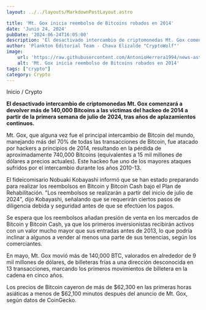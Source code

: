 ```yaml
---
layout: ../../layouts/MarkdownPostLayout.astro

title: 'Mt. Gox inicia reembolso de Bitcoins robados en 2014'
date: 'Junio 24, 2024'
pubDate: '2024-06-24T16:05:00'
description: 'El desactivado intercambio de criptomonedas Mt. Gox comenzará a devolver más de 140,000 Bitcoins a las víctimas del hackeo de 2014.'
author: 'Plankton Editorial Team - Chava Elizalde "CryptoWolf"'
image:
    url: 'https://raw.githubusercontent.com/AntonioHerrera1994/news-astro/master/src/assets/crypto/crypto192.webp'
    alt: 'Mt. Gox inicia reembolso de Bitcoins robados en 2014'
tags: ["crypto"]
category: Crypto
---
```



<span><a href="/" style="text-decoration:none;color:#0F1416">Inicio</a> / <a href="/crypto" style="text-decoration:none;color:#0F1416">Crypto</a></span>

<p style="font-weight: bold;">El desactivado intercambio de criptomonedas Mt. Gox comenzará a devolver más de 140,000 Bitcoins a las víctimas del hackeo de 2014 a partir de la primera semana de julio de 2024, tras años de aplazamientos continuos.</p>

Mt. Gox, que alguna vez fue el principal intercambio de Bitcoin del mundo, manejando más del 70% de todas las transacciones de Bitcoin, fue atacado por hackers a principios de 2014, resultando en la pérdida de aproximadamente 740,000 Bitcoins (equivalentes a 15 mil millones de dólares a precios actuales). Este hackeo fue uno de los mayores ataques sufridos por el intercambio durante los años 2010-13.

El fideicomisario Nobuaki Kobayashi informó que se han estado preparando para realizar los reembolsos en Bitcoin y Bitcoin Cash bajo el Plan de Rehabilitación. "Los reembolsos se realizarán a partir del inicio de julio de 2024", dijo Kobayashi, señalando que se requerirán ciertos pasos de diligencia debida y seguridad antes de que se efectúen los pagos.

Se espera que los reembolsos añadan presión de venta en los mercados de Bitcoin y Bitcoin Cash, ya que los primeros inversionistas recibirán activos con un valor mucho mayor que sus entradas antes de 2013, lo que podría inclinar a algunos a vender al menos una parte de sus tenencias, según los comerciantes.

En mayo, Mt. Gox movió más de 140,000 BTC, valorados en alrededor de 9 mil millones de dólares, de billeteras frías a una dirección desconocida en 13 transacciones, marcando los primeros movimientos de billetera en la cadena en cinco años. 

Los precios de Bitcoin cayeron de más de $62,300 en las primeras horas asiáticas a menos de $62,100 minutos después del anuncio de Mt. Gox, según datos de CoinGecko.